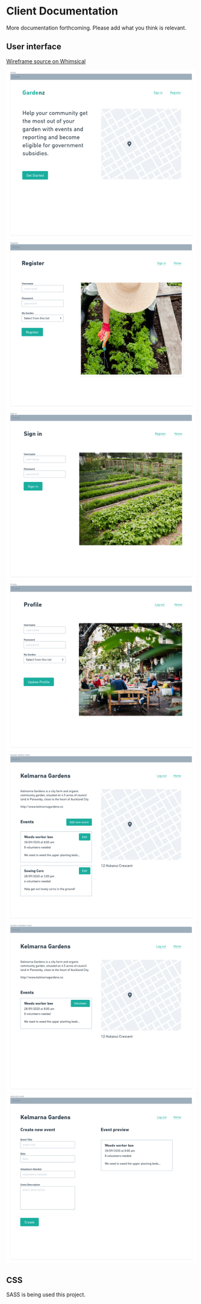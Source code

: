 # Client Documentation

More documentation forthcoming. Please add what you think is relevant.

## User interface

[Wireframe source on Whimsical](https://whimsical.com/Rf7Fo4MEMGxm5eLQ4uLYTA)

![Homepage](../docs/home.png)
![Register](../docs/register.png)
![Sign in](../docs/sign-in.png)
![Profile](../docs/profile.png)
![Garden (admin view)](../docs/garden-admin.png)
![Garden (member view)](../docs/garden-member.png)
![Add/edit event](../docs/add-edit-event.png)

## CSS

SASS is being used this project.

